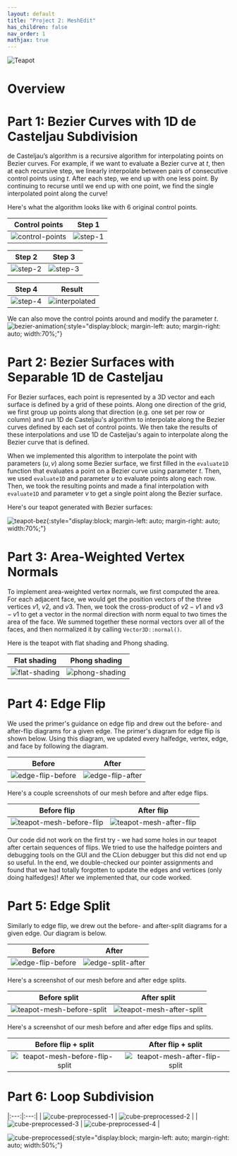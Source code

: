 ```yaml
---
layout: default
title: "Project 2: MeshEdit"
has_children: false
nav_order: 1
mathjax: true
---
```


![Teapot](img/teapot.jpeg)

# Overview

# Part 1: Bezier Curves with 1D de Casteljau Subdivision
de Casteljau’s algorithm is a recursive algorithm for interpolating points on Bezier curves. For example, if we want to evaluate a Bezier curve at $t$, then at each recursive step, we linearly interpolate between pairs of consecutive control points using $t$. After each step, we end up with one less point. By continuing to recurse until we end up with one point, we find the single interpolated point along the curve!

Here's what the algorithm looks like with 6 original control points.
<!-- table -->

| Control points | Step 1 |
|:---:|:---:|
| ![control-points](./img/control-points.png) | ![step-1](./img/de-casteljau-1.png) |

| Step 2 | Step 3|
|:---:|:---:|
| ![step-2](./img/de-casteljau-2.png) | ![step-3](./img/de-casteljau-3.png) |

| Step 4 | Result |
|:---:|:---:|
| ![step-4](./img/de-casteljau-4.png) | ![interpolated](./img/interpolated-point.png)|

We can also move the control points around and modify the parameter *t*.
![bezier-animation](./img/bezier-animation.gif){:style="display:block; margin-left: auto; margin-right: auto; width:70%;"}

# Part 2: Bezier Surfaces with Separable 1D de Casteljau

<!-- Briefly explain how de Casteljau algorithm extends to Bezier surfaces and how you implemented it in order to evaluate Bezier surfaces. -->
<!-- Show a screenshot of bez/teapot.bez (not .dae) evaluated by your implementation. -->

For Bezier surfaces, each point is represented by a 3D vector and each surface is defined by a grid of these points. Along one direction of the grid, we first group up points along that direction (e.g. one set per row or column) and run 1D de Casteljau's algorithm to interpolate along the Bezier curves defined by each set of control points. We then take the results of these interpolations and use 1D de Casteljau's again to interpolate along the Bezier curve that is defined.

When we implemented this algorithm to interpolate the point with parameters $(u, v)$ along some Bezier surface, we first filled in the `evaluate1D` function that evaluates a point on a Bezier curve using parameter $t$. Then, we used `evaluate1D` and parameter $u$ to evaluate points along each row. Then, we took the resulting points and made a final interpolation with `evaluate1D` and parameter $v$ to get a single point along the Bezier surface.

Here's our teapot generated with Bezier surfaces:

![teapot-bez](./img/teapot-bez.png){:style="display:block; margin-left: auto; margin-right: auto; width:70%;"}

# Part 3: Area-Weighted Vertex Normals
To implement area-weighted vertex normals, we first computed the area. For each adjacent face, we would get the position vectors of the three vertices $v1$, $v2$, and $v3$. Then, we took the cross-product of $v2 - v1$ and $v3 - v1$ to get a vector in the normal direction with norm equal to two times the area of the face. We summed together these normal vectors over all of the faces, and then normalized it by calling `Vector3D::normal()`.

Here is the teapot with flat shading and Phong shading.

<!-- table -->

| Flat shading | Phong shading |
|:---:|:---:|
| ![flat-shading](./img/flat-shading.png) | ![phong-shading](./img/phong-shading.png) |

# Part 4: Edge Flip

<!-- Briefly explain how you implemented the edge flip operation and describe any interesting implementation / debugging tricks you have used.
Show screenshots of a mesh before and after some edge flips. -->
We used the primer's guidance on edge flip and drew out the before- and after-flip diagrams for a given edge.
The primer's diagram for edge flip is shown below. Using this diagram, we updated every halfedge, vertex, edge, and face by following the diagram.

<!-- table -->

| Before | After |
|:---:|:---:|
| ![edge-flip-before](./img/edge-flip-before.png) | ![edge-flip-after](./img/edge-flip-after.png) |


Here's a couple screenshots of our mesh before and after edge flips.

| Before flip | After flip |
|:---:|:---:|
| ![teapot-mesh-before-flip](./img/teapot-before-flip.png) | ![teapot-mesh-after-flip](./img/teapot-after-flip.png) |

<!-- Write about your eventful debugging journey, if you have experienced one. -->

Our code did not work on the first try - we had some holes in our teapot after certain sequences of flips. We tried to use the halfedge pointers and debugging tools
on the GUI and the CLion debugger but this did not end up so useful. In the end, we double-checked our pointer assignments
and found that we had totally forgotten to update the edges and vertices (only doing halfedges)! After we implemented that,
our code worked.

# Part 5: Edge Split

<!-- Briefly explain how you implemented the edge split operation and describe any interesting implementation / debugging tricks you have used. -->

Similarly to edge flip, we drew out the before- and after-split diagrams for a given edge. Our diagram is below.

<!-- table -->

| Before | After |
|:---:|:---:|
| ![edge-flip-before](./img/edge-flip-before.png) | ![edge-split-after](./img/edge-split-after.png) |

<!-- Show screenshots of a mesh before and after some edge splits. -->
Here's a screenshot of our mesh before and after edge splits.

| Before split | After split |
|:---:|:---:|
| ![teapot-mesh-before-split](./img/teapot-before-split.png) | ![teapot-mesh-after-split](./img/teapot-after-split.png) |

<!-- Show screenshots of a mesh before and after a combination of both edge splits and edge flips. -->
Here's a screenshot of our mesh before and after edge flips and splits.

| Before flip + split | After flip + split |
|:---:|:---:|
| ![teapot-mesh-before-flip-split](./img/teapot-before-split.png) | ![teapot-mesh-after-flip-split](./img/teapot-after-flip-split.png) |

<!-- Write about your eventful debugging journey, if you have experienced one. -->
<!-- If you have implemented support for boundary edges, show screenshots of your implementation properly handling split operations on boundary edges. -->

# Part 6: Loop Subdivision

<!-- Briefly explain how you implemented the loop subdivision and describe any interesting implementation / debugging tricks you have used. -->
<!-- Take some notes, as well as some screenshots, of your observations on how meshes behave after loop subdivision. What happens to sharp corners and edges? Can you reduce this effect by pre-splitting some edges? -->
<!-- Load dae/cube.dae. Perform several iterations of loop subdivision on the cube. Notice that the cube becomes slightly asymmetric after repeated subdivisions. Can you pre-process the cube with edge flips and splits so that the cube subdivides symmetrically? Document these effects and explain why they occur. Also explain how your pre-processing helps alleviate the effects. -->
<!-- If you have implemented any extra credit extensions, explain what you did and document how they work with screenshots. -->

|:---:|:---:|
| ![cube-preprocessed-1](./img/cube-preprocessed-1.png) | ![cube-preprocessed-2](./img/cube-preprocessed-2.png) |
| ![cube-preprocessed-3](./img/cube-preprocessed-3.png) | ![cube-preprocessed-4](./img/cube-preprocessed-4.png) |

![cube-preprocessed](./img/cube-preprocessed.gif){:style="display:block; margin-left: auto; margin-right: auto; width:50%;"}